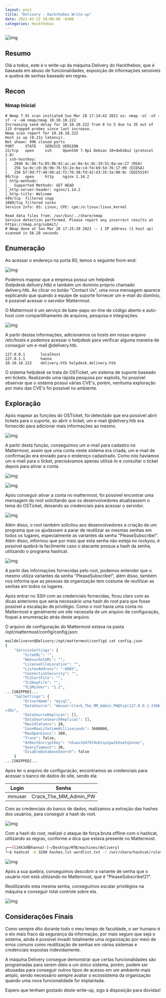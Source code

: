 ```yaml
---
layout: post
title: "Delivery - Hackthebox Write-up"
date: 2021-05-22 18:00:00 -0300
categories: Hackthebox
---
```

![img](/assets/Delivery/1.jpg)

## Resumo

Olá a todos, este é o write-up da máquina Delivery do Hackthebox, que é baseada em abuso de funcionalidades, exposição de informações sensíveis e quebra de senhas baseado em regras.

## Recon

### Nmap Inicial

```
# Nmap 7.91 scan initiated Sun Mar 28 17:14:42 2021 as: nmap -sC -sV -sT -v -oA nmap/nmap 10.10.10.222
Increasing send delay for 10.10.10.222 from 0 to 5 due to 35 out of 115 dropped probes since last increase.
Nmap scan report for 10.10.10.222
Host is up (0.21s latency).
Not shown: 996 closed ports
PORT     STATE    SERVICE VERSION
22/tcp   open     ssh     OpenSSH 7.9p1 Debian 10+deb10u2 (protocol 2.0)
| ssh-hostkey: 
|   2048 9c:40:fa:85:9b:01:ac:ac:0e:bc:0c:19:51:8a:ee:27 (RSA)
|   256 5a:0c:c0:3b:9b:76:55:2e:6e:c4:f4:b9:5d:76:17:09 (ECDSA)
|_  256 b7:9d:f7:48:9d:a2:f2:76:30:fd:42:d3:35:3a:80:8c (ED25519)
80/tcp   open     http    nginx 1.14.2
| http-methods: 
|_  Supported Methods: GET HEAD
|_http-server-header: nginx/1.14.2
|_http-title: Welcome
444/tcp  filtered snpp
1080/tcp filtered socks
Service Info: OS: Linux; CPE: cpe:/o:linux:linux_kernel

Read data files from: /usr/bin/../share/nmap
Service detection performed. Please report any incorrect results at https://nmap.org/submit/ .
# Nmap done at Sun Mar 28 17:15:39 2021 -- 1 IP address (1 host up) scanned in 56.28 seconds
```

## Enumeração

Ao acessar o endereço na porta 80, temos o seguinte front-end:

![img](/assets/Delivery/2.png)

Podemos mapear que a empresa possui um helpdesk (helpdesk.delivery.htb) e também um domínio próprio chamado delivery.htb. Ao clicar no botão "Contact Us", uma nova mensagem aparece explicando que quando a equipe de suporte fornecer um e-mail do domínio, é possível acessar o servidor Mattermost.

O Mattermost é um serviço de bate-papo on-line de código aberto e auto-host com compartilhamento de arquivos, pesquisa e integrações.

![img](/assets/Delivery/3.png)

A partir destas informações, adicionamos os hosts em nosso arquivo /etc/hosts e podemos acessar o helpdesk para verificar alguma maneira de conseguir um e-mail @delivery.htb.

```
127.0.0.1       localhost
127.0.1.1       hanna
10.10.10.222    delivery.htb helpdesk.delivery.htb
```

O sistema helpdesk se trata do OSTicket, um sistema de suporte baseado em tickets. Realizando uma rápida pesquisa por exploits, foi possível observar que o sistema possui várias CVE's, porém, nenhuma exploração por meio das CVE's foi possível no ambiente.

## Exploração 

Após mapear as funções do OSTicket, foi detectado que era possível abrir tickets para o suporte, ao abrir o ticket, um e-mail @delivery.htb era fornecido para adicionar mais informações ao mesmo.

![img](/assets/Delivery/4.png)

A partir desta função, conseguimos um e-mail para cadastro no Mattermost, assim que uma conta neste sistema era criada, um e-mail de confirmação era enviado para o endereço cadastrado. Como nós havíamos um e-mail para o ticket, precisávamos apenas utilizá-lo e consultar o ticket depois para ativar a conta.

![img](/assets/Delivery/5.png)


![img](/assets/Delivery/6.png)

Após conseguir ativar a conta no mattermost, foi possível encontrar uma mensagem do root solicitando que os desenvolvedores atualizassem o tema do OSTicket, deixando as credenciais para acessar o servidor.

![img](/assets/Delivery/7.png)

Além disso, o root também solicitou aos desenvolvedores a criação de um programa que os ajudassem a parar de reutilizar as mesmas senhas em todos os lugares, especialmente as variantes da senha "PleaseSubscribe!". Além disso, informou que por mais que esta senha não esteja no rockyou, é possível quebrá-la facilmente caso o atacante possua a hash da senha, utilizando o programa hashcat. 

![img](/assets/Delivery/8.png)

A partir das informações fornecidas pelo root, podemos entender que o mesmo utiliza variantes da senha "PleaseSubscribe!", além disso, também nos informa que as pessoas da organização tem costume de reutilizar as senhas em todos os lugares. 

Após entrar no SSH com as credenciais fornecidas, ficou claro com as dicas anteriores que seria necessário uma hash do root para que fosse possível a escalação de privilégio. Como o root havia uma conta no Mattermost e geralmente um site necessita de um arquivo de configuração, foquei a enumeração atrás deste arquivo.

O arquivo de configuração do Mattermost estava na pasta /opt/mattermost/config/config.json:

```bash
maildeliverer@Delivery:/opt/mattermost/config$ cat config.json                                                                                
{                                                                                                                                             
    "ServiceSettings": {                                               
        "SiteURL": "",                                                                                                                        
        "WebsocketURL": "",                                            
        "LicenseFileLocation": "",                                                                                                            
        "ListenAddress": ":8065",                                      
        "ConnectionSecurity": "",                                      
        "TLSCertFile": "",                                             
        "TLSKeyFile": "",                                              
        "TLSMinVer": "1.2",                              
...[SNIPPED]...
	"SqlSettings": {
        "DriverName": "mysql",
        "DataSource": "mmuser:Crack_The_MM_Admin_PW@tcp(127.0.0.1:3306)/mattermost?charset=utf8mb4,utf8\u0026readTimeout=30s\u0026writeTimeout
=30s",
        "DataSourceReplicas": [],
        "DataSourceSearchReplicas": [],
        "MaxIdleConns": 20,
        "ConnMaxLifetimeMilliseconds": 3600000,
        "MaxOpenConns": 300,
        "Trace": false,
        "AtRestEncryptKey": "n5uax3d4f919obtsp1pw1k5xetq1enez",
        "QueryTimeout": 30,
        "DisableDatabaseSearch": false
    }
...[SNIPPED]...
```

Após ler o arquivo de configuração, encontramos as credenciais para acessar o banco de dados do site, sendo ela:

| Login | Senha  
|:--------:|:-------------------------------:|
| mmuser | Crack\_The\_MM\_Admin\_PW |

Com as credenciais do banco de dados, realizamos a extração das hashes dos usuários, para conseguir a hash do root.

![img](/assets/Delivery/9.png)

Com a hash do root, realizei o ataque de força bruta offline com o hashcat, utilizando as regras, conforme a dica que estava presente no Mattermost.

```bash
┌──(l34k3d㉿hanna)-[~/Desktop/HTB/machines/delivery]
└─$ hashcat -m 3200 hashes.lst wordlist.txt -r /usr/share/hashcat/rules/*  --force
```

![img](/assets/Delivery/10.png)

Após a sua quebra, conseguimos descobrir a variante de senha que o usuário root está utilizando no Mattermost, que é "PleaseSubscribe!21".

Reutilizando esta mesma senha, conseguimos escalar privilégios na máquina e conseguir total controle sobre ela.

![img](/assets/Delivery/11.png)

## Considerações Finais

Como sempre dito durante todo o meu tempo de faculdade, o ser humano é o elo mais fraco da segurança da informação, por mais seguro que seja o sistema, ainda é possível invadir totalmente uma organização por meio de erros comuns como reutilização de senhas em vários sistemas e credenciais expostas indevidamente.

A máquina Delivery consegue demonstrar que certas funcionalidades são programadas para serem úteis a um único sistema, porém, podem ser abusadas para conseguir outros tipos de acesso em um ambiente mais amplo, sendo necessário sempre avaliar o ecossistema da organização quando uma nova funcionalidade for implantada.

Espero que tenham gostado deste write-up, sigo à disposição para dúvidas!

